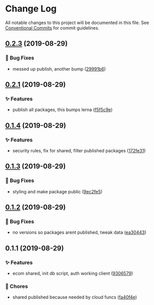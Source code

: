 # Change Log

All notable changes to this project will be documented in this file.
See [Conventional Commits](https://conventionalcommits.org) for commit guidelines.

<a name="0.2.3"></a>
## [0.2.3](https://github.com/caldera-digital/platform/compare/@caldera-digital/ecommerce-stripe-shared@0.2.1...@caldera-digital/ecommerce-stripe-shared@0.2.3) (2019-08-29)


### :bug: Bug Fixes

* messed up publish, another bump ([29991b6](https://github.com/caldera-digital/platform/commit/29991b6))





<a name="0.2.1"></a>
## [0.2.1](https://github.com/caldera-digital/platform/compare/@caldera-digital/ecommerce-stripe-shared@0.1.4...@caldera-digital/ecommerce-stripe-shared@0.2.1) (2019-08-29)


### :sparkles: Features

* publish all packages, this bumps lerna ([f5f5c9e](https://github.com/caldera-digital/platform/commit/f5f5c9e))





<a name="0.1.4"></a>
## [0.1.4](https://github.com/caldera-digital/platform/compare/@caldera-digital/ecommerce-stripe-shared@0.1.3...@caldera-digital/ecommerce-stripe-shared@0.1.4) (2019-08-29)


### :sparkles: Features

* security rules, fix for shared, filter published packages ([172fe31](https://github.com/caldera-digital/platform/commit/172fe31))





<a name="0.1.3"></a>
## [0.1.3](https://github.com/caldera-digital/platform/compare/@caldera-digital/ecommerce-stripe-shared@0.1.2...@caldera-digital/ecommerce-stripe-shared@0.1.3) (2019-08-29)


### :bug: Bug Fixes

* styling and make package public ([9ec2fe5](https://github.com/caldera-digital/platform/commit/9ec2fe5))





<a name="0.1.2"></a>
## [0.1.2](https://github.com/caldera-digital/platform/compare/@caldera-digital/ecommerce-stripe-shared@0.1.1...@caldera-digital/ecommerce-stripe-shared@0.1.2) (2019-08-29)


### :bug: Bug Fixes

* no versions so packages arent published, tweak data ([ea30443](https://github.com/caldera-digital/platform/commit/ea30443))





<a name="0.1.1"></a>
## 0.1.1 (2019-08-29)


### :sparkles: Features

* ecom shared, init db script, auth working client ([9306579](https://github.com/caldera-digital/platform/commit/9306579))


### :ticket: Chores

* shared published because needed by cloud funcs ([fa40f4e](https://github.com/caldera-digital/platform/commit/fa40f4e))
